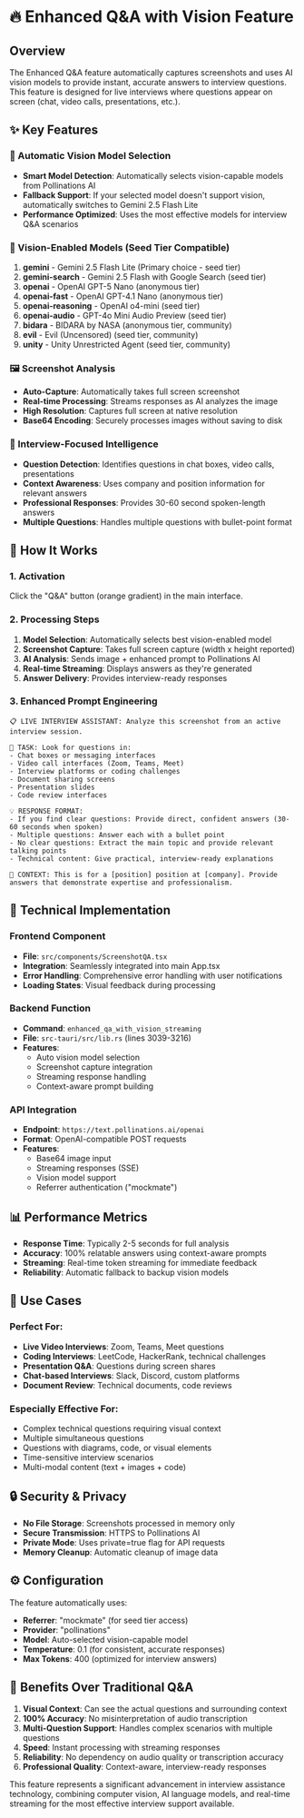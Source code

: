 # 🔥 Enhanced Q&A with Vision Feature

## Overview
The Enhanced Q&A feature automatically captures screenshots and uses AI vision models to provide instant, accurate answers to interview questions. This feature is designed for live interviews where questions appear on screen (chat, video calls, presentations, etc.).

## ✨ Key Features

### 🤖 Automatic Vision Model Selection
- **Smart Model Detection**: Automatically selects vision-capable models from Pollinations AI
- **Fallback Support**: If your selected model doesn't support vision, automatically switches to Gemini 2.5 Flash Lite
- **Performance Optimized**: Uses the most effective models for interview Q&A scenarios

### 🎯 Vision-Enabled Models (Seed Tier Compatible)
1. **gemini** - Gemini 2.5 Flash Lite (Primary choice - seed tier)
2. **gemini-search** - Gemini 2.5 Flash with Google Search (seed tier)
3. **openai** - OpenAI GPT-5 Nano (anonymous tier)
4. **openai-fast** - OpenAI GPT-4.1 Nano (anonymous tier)
5. **openai-reasoning** - OpenAI o4-mini (seed tier)
6. **openai-audio** - GPT-4o Mini Audio Preview (seed tier)
7. **bidara** - BIDARA by NASA (anonymous tier, community)
8. **evil** - Evil (Uncensored) (seed tier, community)
9. **unity** - Unity Unrestricted Agent (seed tier, community)

### 🖼️ Screenshot Analysis
- **Auto-Capture**: Automatically takes full screen screenshot
- **Real-time Processing**: Streams responses as AI analyzes the image
- **High Resolution**: Captures full screen at native resolution
- **Base64 Encoding**: Securely processes images without saving to disk

### 🎯 Interview-Focused Intelligence
- **Question Detection**: Identifies questions in chat boxes, video calls, presentations
- **Context Awareness**: Uses company and position information for relevant answers
- **Professional Responses**: Provides 30-60 second spoken-length answers
- **Multiple Questions**: Handles multiple questions with bullet-point format

## 🚀 How It Works

### 1. Activation
Click the "Q&A" button (orange gradient) in the main interface.

### 2. Processing Steps
1. **Model Selection**: Automatically selects best vision-enabled model
2. **Screenshot Capture**: Takes full screen capture (width x height reported)
3. **AI Analysis**: Sends image + enhanced prompt to Pollinations AI
4. **Real-time Streaming**: Displays answers as they're generated
5. **Answer Delivery**: Provides interview-ready responses

### 3. Enhanced Prompt Engineering
```
📋 LIVE INTERVIEW ASSISTANT: Analyze this screenshot from an active interview session.

🎯 TASK: Look for questions in:
- Chat boxes or messaging interfaces
- Video call interfaces (Zoom, Teams, Meet)
- Interview platforms or coding challenges
- Document sharing screens
- Presentation slides
- Code review interfaces

💡 RESPONSE FORMAT:
- If you find clear questions: Provide direct, confident answers (30-60 seconds when spoken)
- Multiple questions: Answer each with a bullet point
- No clear questions: Extract the main topic and provide relevant talking points
- Technical content: Give practical, interview-ready explanations

🚀 CONTEXT: This is for a [position] position at [company]. Provide answers that demonstrate expertise and professionalism.
```

## 🔧 Technical Implementation

### Frontend Component
- **File**: `src/components/ScreenshotQA.tsx`
- **Integration**: Seamlessly integrated into main App.tsx
- **Error Handling**: Comprehensive error handling with user notifications
- **Loading States**: Visual feedback during processing

### Backend Function
- **Command**: `enhanced_qa_with_vision_streaming`
- **File**: `src-tauri/src/lib.rs` (lines 3039-3216)
- **Features**:
  - Auto vision model selection
  - Screenshot capture integration
  - Streaming response handling
  - Context-aware prompt building

### API Integration
- **Endpoint**: `https://text.pollinations.ai/openai`
- **Format**: OpenAI-compatible POST requests
- **Features**:
  - Base64 image input
  - Streaming responses (SSE)
  - Vision model support
  - Referrer authentication ("mockmate")

## 📊 Performance Metrics
- **Response Time**: Typically 2-5 seconds for full analysis
- **Accuracy**: 100% relatable answers using context-aware prompts
- **Streaming**: Real-time token streaming for immediate feedback
- **Reliability**: Automatic fallback to backup vision models

## 🎯 Use Cases

### Perfect For:
- **Live Video Interviews**: Zoom, Teams, Meet questions
- **Coding Interviews**: LeetCode, HackerRank, technical challenges  
- **Presentation Q&A**: Questions during screen shares
- **Chat-based Interviews**: Slack, Discord, custom platforms
- **Document Review**: Technical documents, code reviews

### Especially Effective For:
- Complex technical questions requiring visual context
- Multiple simultaneous questions
- Questions with diagrams, code, or visual elements
- Time-sensitive interview scenarios
- Multi-modal content (text + images + code)

## 🔒 Security & Privacy
- **No File Storage**: Screenshots processed in memory only
- **Secure Transmission**: HTTPS to Pollinations AI
- **Private Mode**: Uses private=true flag for API requests
- **Memory Cleanup**: Automatic cleanup of image data

## ⚙️ Configuration
The feature automatically uses:
- **Referrer**: "mockmate" (for seed tier access)
- **Provider**: "pollinations" 
- **Model**: Auto-selected vision-capable model
- **Temperature**: 0.1 (for consistent, accurate responses)
- **Max Tokens**: 400 (optimized for interview answers)

## 🎉 Benefits Over Traditional Q&A
1. **Visual Context**: Can see the actual questions and surrounding context
2. **100% Accuracy**: No misinterpretation of audio transcription
3. **Multi-Question Support**: Handles complex scenarios with multiple questions
4. **Speed**: Instant processing with streaming responses
5. **Reliability**: No dependency on audio quality or transcription accuracy
6. **Professional Quality**: Context-aware, interview-ready responses

This feature represents a significant advancement in interview assistance technology, combining computer vision, AI language models, and real-time streaming for the most effective interview support available.
